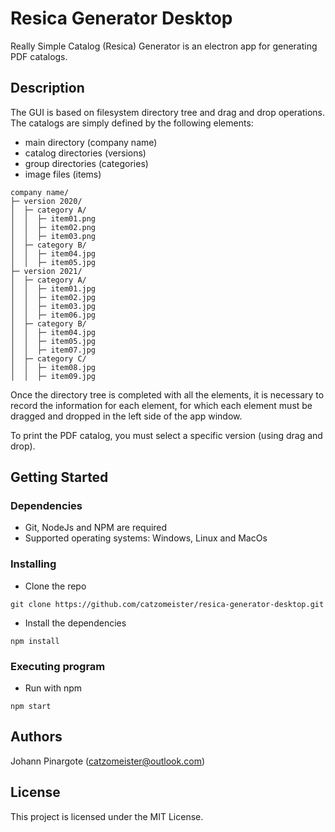 # Resica Generator Desktop

Really Simple Catalog (Resica) Generator is an electron app for generating PDF catalogs.

## Description

The GUI is based on filesystem directory tree and drag and drop operations.  The catalogs are simply defined by the following elements: 
* main directory (company name)
* catalog directories (versions)
* group directories (categories)
* image files (items)

```
company name/
├─ version 2020/
│  ├─ category A/
│  │  ├─ item01.png
│  │  ├─ item02.png
│  │  ├─ item03.png
│  ├─ category B/
│  │  ├─ item04.jpg
│  │  ├─ item05.jpg
├─ version 2021/
│  ├─ category A/
│  │  ├─ item01.jpg
│  │  ├─ item02.jpg
│  │  ├─ item03.jpg
│  │  ├─ item06.jpg
│  ├─ category B/
│  │  ├─ item04.jpg
│  │  ├─ item05.jpg
│  │  ├─ item07.jpg
│  ├─ category C/
│  │  ├─ item08.jpg
│  │  ├─ item09.jpg
```

Once the directory tree is completed with all the elements, it is necessary to record the information for each element, for which each element must be dragged and dropped in the left side of the app window.

To print the PDF catalog, you must select a specific version (using drag and drop).

## Getting Started

### Dependencies

* Git, NodeJs and NPM are required
* Supported operating systems: Windows, Linux and MacOs

### Installing

* Clone the repo
```
git clone https://github.com/catzomeister/resica-generator-desktop.git
```
* Install the dependencies
```
npm install
```

### Executing program

* Run with npm
```
npm start
```

## Authors

Johann Pinargote (catzomeister@outlook.com)

## License

This project is licensed under the MIT License.